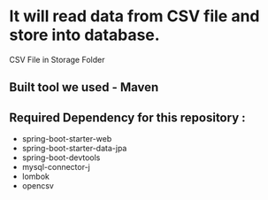 # It will read data from CSV file and store into database.
CSV File in Storage Folder

## Built tool we used - Maven
## Required Dependency for this repository : 
* spring-boot-starter-web
* spring-boot-starter-data-jpa
* spring-boot-devtools
* mysql-connector-j
* lombok
* opencsv


